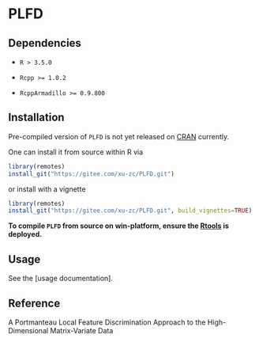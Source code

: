 # PLFD

## Dependencies

* `R > 3.5.0`

* `Rcpp >= 1.0.2`

* `RcppArmadillo >= 0.9.800`

## Installation

Pre-compiled version of `PLFD` is not yet released on [CRAN](https://cran.r-project.org/) currently. 

One can install it from source within R via

```R
library(remotes)
install_git("https://gitee.com/xu-zc/PLFD.git")
```
or install with a vignette 
```R
library(remotes)
install_git("https://gitee.com/xu-zc/PLFD.git", build_vignettes=TRUE)
```

**To compile `PLFD` from source on win-platform, ensure the [Rtools](https://cran.r-project.org/) is deployed.**

## Usage

See the [usage documentation].

## Reference

A Portmanteau Local Feature Discrimination Approach to the High-Dimensional Matrix-Variate Data
